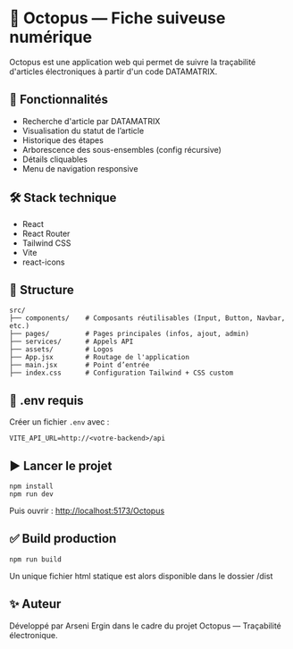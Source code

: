 
# 🐙 Octopus — Fiche suiveuse numérique

Octopus est une application web qui permet de suivre la traçabilité d'articles électroniques à partir d'un code DATAMATRIX.

## 🚀 Fonctionnalités

- Recherche d'article par DATAMATRIX
- Visualisation du statut de l’article
- Historique des étapes
- Arborescence des sous-ensembles (config récursive)
- Détails cliquables
- Menu de navigation responsive

## 🛠️ Stack technique

- React
- React Router
- Tailwind CSS
- Vite
- react-icons

## 📁 Structure

```
src/
├── components/    # Composants réutilisables (Input, Button, Navbar, etc.)
├── pages/         # Pages principales (infos, ajout, admin)
├── services/      # Appels API
├── assets/        # Logos
├── App.jsx        # Routage de l'application
├── main.jsx       # Point d’entrée
├── index.css      # Configuration Tailwind + CSS custom
```

## 🔧 .env requis

Créer un fichier `.env` avec :
```
VITE_API_URL=http://<votre-backend>/api
```

## ▶️ Lancer le projet

```
npm install
npm run dev
```

Puis ouvrir : [http://localhost:5173/Octopus](http://localhost:5173/Octopus)

## ✅ Build production

```
npm run build
```
Un unique fichier html statique est alors disponible dans le dossier /dist

## ✨ Auteur

Développé par Arseni Ergin dans le cadre du projet Octopus — Traçabilité électronique.
